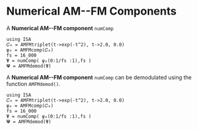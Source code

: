 # Numerical AM--FM Components

A **Numerical AM--FM component** `numComp`

```@example
using ISA
𝐶₀ = AMFMtriplet(t->exp(-t^2), t->2.0, 0.0)
ψ₀ = AMFMcomp(𝐶₀)
fs = 16_000
Ψ = numComp( ψ₀(0:1/fs :1),fs )
𝚿 = AMFMdemod(Ψ)
```

A **Numerical AM--FM component** `numComp` can be demodulated using the function `AMFMdemod()`.

```@example
using ISA
𝐶₀ = AMFMtriplet(t->exp(-t^2), t->2.0, 0.0)
ψ₀ = AMFMcomp(𝐶₀)
fs = 16_000
Ψ = numComp( ψ₀(0:1/fs :1),fs )
𝚿 = AMFMdemod(Ψ)
```
